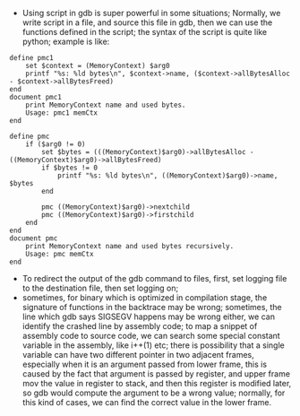 * Using script in gdb is super powerful in some situations; Normally, we write script in a file, and source this file in gdb, then we can use the functions defined in the script; the syntax of the script is quite like python; example is like:

```
define pmc1
    set $context = (MemoryContext) $arg0
    printf "%s: %ld bytes\n", $context->name, ($context->allBytesAlloc - $context->allBytesFreed)
end
document pmc1
    print MemoryContext name and used bytes.
    Usage: pmc1 memCtx
end

define pmc
    if ($arg0 != 0)
        set $bytes = (((MemoryContext)$arg0)->allBytesAlloc - ((MemoryContext)$arg0)->allBytesFreed)
        if $bytes != 0
            printf "%s: %ld bytes\n", ((MemoryContext)$arg0)->name, $bytes
        end

        pmc ((MemoryContext)$arg0)->nextchild
        pmc ((MemoryContext)$arg0)->firstchild
    end
end
document pmc
    print MemoryContext name and used bytes recursively.
    Usage: pmc memCtx
end
```

* To redirect the output of the gdb command to files, first, set logging file to the destination file, then set logging on;
* sometimes, for binary which is optimized in compilation stage, the signature of functions in the backtrace may be wrong; sometimes, the line which gdb says SIGSEGV happens may be wrong either, we can identify the crashed line by assembly code; to map a snippet of assembly code to source code, we can search some special constant variable in the assembly, like i++(1) etc; there is possibility that a single variable can have two different pointer in two adjacent frames, especially when it is an argument passed from lower frame, this is caused by the fact that argument is passed by register, and upper frame mov the value in register to stack, and then this register is modified later, so gdb would compute the argument to be a wrong value; normally, for this kind of cases, we can find the correct value in the lower frame.

